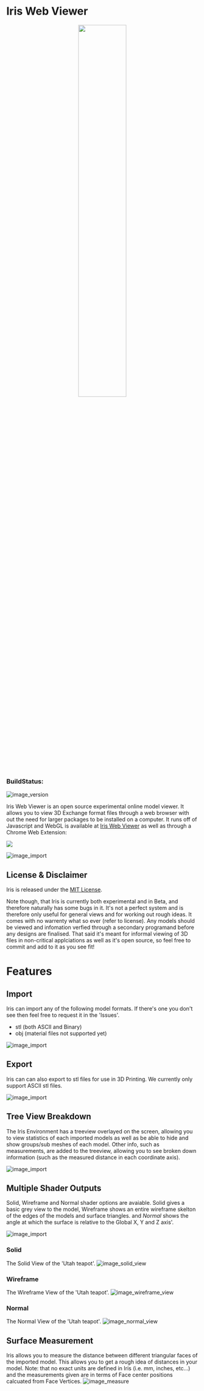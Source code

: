 # Iris Web Viewer

<p align="center">
<img style="width: 50%;" src="ref/screenshots/IRIS_TILE_SMALL.png"/><p>


### BuildStatus:     
![image_version](https://img.shields.io/badge/build-beta%20%5Bv.%200.5.0%5D-blue.svg 'Version') 

Iris Web Viewer is an open source experimental online model viewer. It allows you to view 3D Exchange format files through a web browser with out the need for larger packages to be installed on a computer. It runs off of Javascript and WebGL is available at [Iris Web Viewer](https://VirtexEdgeDesign.github.io/Iris-Web-Viewer/) as well as through a Chrome Web Extension:

[<img src="https://developer.chrome.com/webstore/images/ChromeWebStore_BadgeWBorder_v2_206x58.png">](https://chrome.google.com/webstore/detail/iris-3d-viewer/kfaocdjigbgfjbmbbodglgoomooblail)


![image_import](ref/screenshots/01intro.png 'Intro')

## License & Disclaimer

Iris is released under the [MIT License](https://github.com/VirtexEdgeDesign/Iris-Web-Viewer/blob/master/License.md).

Note though, that Iris is currently both experimental and in Beta, and therefore naturally has some bugs in it. It's not a perfect system and is therefore only useful for general views and for working out rough ideas. It comes with no warrenty what so ever (refer to license). Any models should be viewed and infomation verfied through a secondary programand before any designs are finalised. That said it's meant for informal viewing of 3D files in non-critical applciations as well as it's open source, so feel free to commit and add to it as you see fit!

# Features

## Import

Iris can import any of the following model formats. If there's one you don't see then feel free to request it in the 'Issues'.

- stl (both ASCII and Binary)
- obj (material files not supported yet)

![image_import](ref/screenshots/02model_import.png 'Export')

## Export

Iris can can also export to stl files for use in 3D Printing. We currently only support ASCII stl files.

![image_import](ref/screenshots/03model_export.png 'Import')

## Tree View Breakdown

The Iris Environment has a treeview overlayed on the screen, allowing you to view statistics of each imported models as well as be able to hide and show groups/sub meshes of each model. Other info, such as measurements, are added to the treeview, allowing you to see broken down information (such as the measured distance in each coordinate axis).

![image_import](ref/screenshots/05model_tree.png 'tree')

## Multiple Shader Outputs

Solid, Wireframe and Normal shader options are avaiable. Solid gives a basic grey view to the model, Wireframe shows an entire wireframe skelton of the edges of the models and surface triangles. and _Normal_ shows the angle at which the surface is relative to the Global X, Y and Z axis'.

![image_import](ref/screenshots/04model_data.png 'views')

### Solid

The Solid View of the 'Utah teapot'.
![image_solid_view](ref/screenshots/scrnsht_solid.png "The 'Solid' View")

### Wireframe

The Wireframe View of the 'Utah teapot'.
![image_wireframe_view](ref/screenshots/scrnsht_wireframe.png "The 'Wireframe' View")

### Normal

The Normal View of the 'Utah teapot'.
![image_normal_view](ref/screenshots/scrnsht_normal.png "The 'Normal' View")

## Surface Measurement

Iris allows you to measure the distance between different triangular faces of the imported model. This allows you to get a rough idea of distances in your model. Note: that no exact units are defined in Iris (i.e. mm, inches, etc...) and the measurements given are in terms of Face center positions calcuated from Face Vertices.
![image_measure](ref/screenshots/scrnsht_measure.png "The 'Normal' View")
